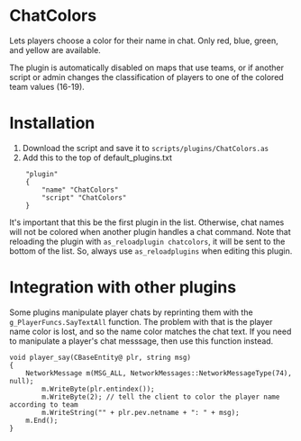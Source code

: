 # ChatColors
Lets players choose a color for their name in chat. Only red, blue, green, and yellow are available.  

The plugin is automatically disabled on maps that use teams, or if another script or admin changes the classification of players to one of the colored team values (16-19).

# Installation
1. Download the script and save it to `scripts/plugins/ChatColors.as`
1. Add this to the top of default_plugins.txt
```
    "plugin"
    {
        "name" "ChatColors"
        "script" "ChatColors"
    }
```
It's important that this be the first plugin in the list. Otherwise, chat names will not be colored when another plugin handles a chat command. Note that reloading the plugin with `as_reloadplugin chatcolors`, it will be sent to the bottom of the list. So, always use `as_reloadplugins` when editing this plugin.

# Integration with other plugins
Some plugins manipulate player chats by reprinting them with the `g_PlayerFuncs.SayTextAll` function. The problem with that is the player name color is lost, and so the name color matches the chat text. If you need to manipulate a player's chat messsage, then use this function instead.
```
void player_say(CBaseEntity@ plr, string msg)
{
    NetworkMessage m(MSG_ALL, NetworkMessages::NetworkMessageType(74), null);
        m.WriteByte(plr.entindex());
        m.WriteByte(2); // tell the client to color the player name according to team
        m.WriteString("" + plr.pev.netname + ": " + msg);
    m.End();
}
```
